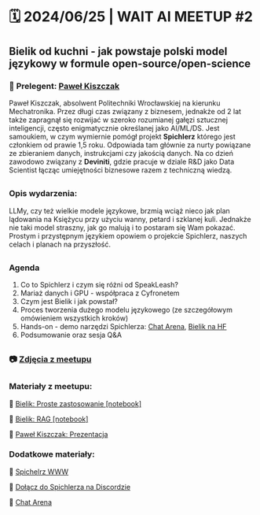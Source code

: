 
# 🗓️ 2024/06/25 | WAIT AI MEETUP #2 

## Bielik od kuchni - jak powstaje polski model językowy w formule open-source/open-science

### 🎤 **Prelegent: [Paweł Kiszczak](https://www.linkedin.com/in/paveu-kiszczak/)**

Paweł Kiszczak, absolwent Politechniki Wrocławskiej na kierunku Mechatronika. Przez długi czas związany z biznesem, jednakże od 2 lat także zapragnął się rozwijać w szeroko rozumianej gałęzi sztucznej inteligencji, często enigmatycznie określanej jako AI/ML/DS. 
Jest samoukiem, w czym wymiernie pomógł projekt **Spichlerz** którego jest członkiem od prawie 1,5 roku. Odpowiada tam głównie za nurty powiązane ze zbieraniem danych, instrukcjami czy jakością danych.
Na co dzień zawodowo związany z **Deviniti**, gdzie pracuje w dziale R&D jako Data Scientist łącząc umiejętności biznesowe razem z techniczną wiedzą.
##
### **Opis wydarzenia:**

LLMy, czy też wielkie modele językowe, brzmią wciąż nieco jak plan lądowania na Księżycu przy użyciu wanny, petard i szklanej kuli. Jednakże nie taki model straszny, jak go malują i to postaram się Wam pokazać. Prostym i przystępnym językiem opowiem o projekcie Spichlerz, naszych celach i planach na przyszłość.
##
### **Agenda**

1) Co to Spichlerz i czym się różni od SpeakLeash?
2) Mariaż danych i GPU - współpraca z Cyfronetem
3) Czym jest Bielik i jak powstał?
4) Proces tworzenia dużego modelu językowego (ze szczegółowym omówieniem wszystkich kroków)
5) Hands-on - demo narzędzi Spichlerza: [Chat Arena](https://arena.speakleash.org.pl/), [Bielik na HF](https://huggingface.co/speakleash)
6) Podsumowanie oraz sesja Q&A
##
### 📷 **[Zdjęcia z meetupu](https://photos.app.goo.gl/VraoXrFRrXf2uQYh7)**
##
### **Materiały z meetupu:**

🔗 [Bielik: Proste zastosowanie [notebook]](https://colab.research.google.com/drive/1ao3yGoUcD1CyG75Ksciq4Q9-gaO1-LEe?usp=sharing#scrollTo=GIE2Tl-c6YRm)

🔗 [Bielik: RAG [notebook]](https://colab.research.google.com/drive/1cYLB8-lSSv7ZgZcSGBo6vBm33_phjFn3?usp=sharing#scrollTo=FcjkzCnUrz-t)

🔗 [Paweł Kiszczak: Prezentacja](https://drive.google.com/file/d/1HjzfoiZ7pM5_kkGnWyhCyBIOc4nijHsb/view?usp=sharing)

### **Dodatkowe materiały:**

🔗 [Spichelrz WWW](https://speakleash.org/)

🔗 [Dołącz do Spichlerza na Discordzie](https://discord.gg/fsgtqwcd)

🔗 [Chat Arena](https://arena.speakleash.org.pl/)
